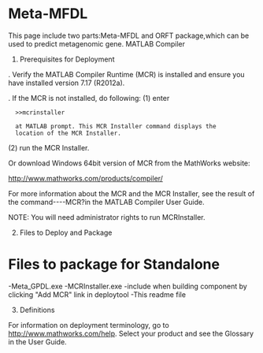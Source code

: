 # Meta-MFDL
This page include two parts:Meta-MFDL and ORFT package,which can be used to predict metagenomic gene.
MATLAB Compiler

1. Prerequisites for Deployment 

. Verify the MATLAB Compiler Runtime (MCR) is installed and ensure you    
  have installed version 7.17 (R2012a).   

. If the MCR is not installed, do following:
  (1) enter
  
      >>mcrinstaller
      
      at MATLAB prompt. This MCR Installer command displays the 
      location of the MCR Installer.

  (2) run the MCR Installer.

Or download Windows 64bit version of MCR from the MathWorks website:

   http://www.mathworks.com/products/compiler/
   
   
For more information about the MCR and the MCR Installer, see 
the result of the command----MCR?in the MATLAB Compiler User Guide.    


NOTE: You will need administrator rights to run MCRInstaller. 


2. Files to Deploy and Package

Files to package for Standalone 
================================
-Meta_GPDL.exe
-MCRInstaller.exe 
   -include when building component by clicking "Add MCR" link 
    in deploytool
-This readme file 

3. Definitions

For information on deployment terminology, go to 
http://www.mathworks.com/help. Select your product and see 
the Glossary in the User Guide.






